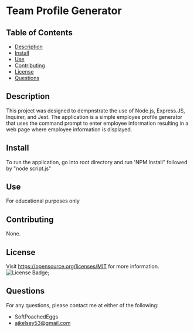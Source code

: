 # Team Profile Generator
## Table of Contents
- [Description](#description)
- [Install](#install)
- [Use](#use)
- [Contributing](#contributing)
- [License](#license)
- [Questions](#questions)

## Description
This project was designed to dempnstrate the use of Node.js, Express.JS, Inquirer, and Jest. The application is a simple employee profile generator that uses the command prompt to enter employee information resulting in a web page where  employee information is displayed.
## Install
To run the application, go into root directory and run 'NPM Install" followed by "node script.js"
## Use
For educational purposes only
## Contributing
None.
## License
Visit https://opensource.org/licenses/MIT for more information.
![License Badge](https://img.shields.io/badge/license-MIT-orange);
## Questions
For any questions, please contact me at either of the following:
* SoftPoachedEggs
* ajkelsey53@gmail.com
